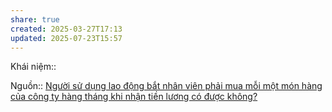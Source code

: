 ```yaml
---
share: true
created: 2025-03-27T17:13
updated: 2025-07-23T15:57
---
```

Khái niệm:: 

Nguồn:: [Người sử dụng lao động bắt nhân viên phải mua mỗi một món hàng của công ty hàng tháng khi nhận tiền lương có được không?](https://thuvienphapluat.vn/phap-luat/nguoi-su-dung-lao-dong-bat-nhan-vien-phai-mua-moi-mot-mon-hang-cua-cong-ty-hang-thang-khi-nhan-tien-690625-148760.html)